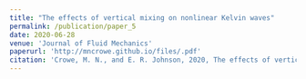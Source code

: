 ```yaml
---
title: "The effects of vertical mixing on nonlinear Kelvin waves"
permalink: /publication/paper_5
date: 2020-06-28
venue: 'Journal of Fluid Mechanics'
paperurl: 'http://mncrowe.github.io/files/.pdf'
citation: 'Crowe, M. N., and E. R. Johnson, 2020, The effects of vertical mixing on nonlinear Kelvin waves, <i>J. Fluid Mech.</i>, 903, A22'
---
```

